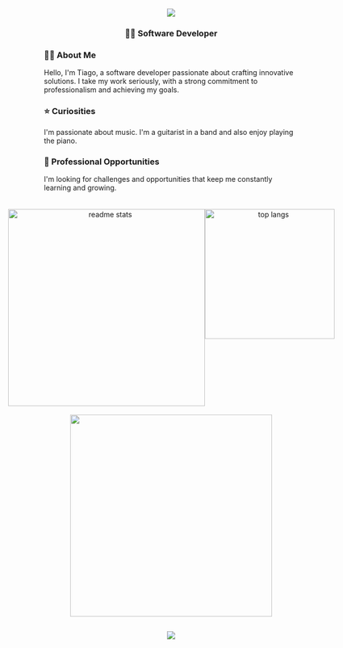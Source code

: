<h1 align="center">
    <img src="https://readme-typing-svg.herokuapp.com/?font=Righteous&size=35&center=true&vCenter=true&width=500&height=70&duration=4000&lines=Hi!+👋;+I'm+Tiago+Marques!;" />
</h1>

<h3 align="center">👨‍💻 Software Developer</h3>

<h3 align="left">🙋‍♂️ About Me</h3>
Hello, I'm Tiago, a software developer passionate about crafting innovative solutions. I take my work seriously, with a strong commitment to professionalism and achieving my goals.

<h3 align="left">⭐ Curiosities</h3>
I'm passionate about music. I'm a guitarist in a band and also enjoy playing the piano. 

<h3 align="left">💼 Professional Opportunities</h3>
I'm looking for challenges and opportunities that keep me constantly learning and growing.
<br/><br/>

<br>
<div align="center" style="display: flex; flex-direction: row; justify-content: center;">
  <img width="390" src="https://github-readme-stats.vercel.app/api?username=Jaymsss15&count_private=true&show_icons=true&theme=react&rank_icon=github&border_radius=10" alt="readme stats" />
  <img width="257" src="https://github-readme-stats.vercel.app/api/top-langs/?username=Jaymsss15&hide=HTML&langs_count=8&layout=compact&theme=react&border_radius=10&size_weight=0.5&count_weight=0.5&exclude_repo=github-readme-stats" alt="top langs" />
</div>
<br/>
<div align="center">
    <img width="400" src="https://skillicons.dev/icons?i=c,cpp,cs,javascript,react,css,html,python,vscode," />
</div>

<div align="center">
  <h2></h2>
</div>

<div align="center"> 
  <a href="https://www.linkedin.com/in/tiago-marques-789b3031b/" target="_blank">
    <img src="https://img.shields.io/badge/LinkedIn-0077B5?style=for-the-badge&logo=linkedin&logoColor=white" target="_blank" />
  </a>
</div>


